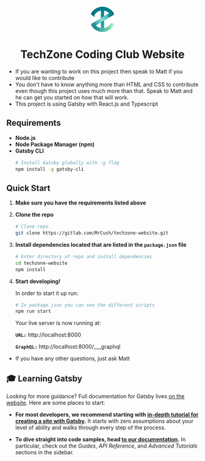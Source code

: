 <p align="center">
  <a href="http://tech-zone.tech">
    <img alt="TechZone Logo" src="./src/images/logo.png" width="60" />
  </a>
</p>
<h1 align="center">
  TechZone Coding Club Website
</h1>

-   If you are wanting to work on this project then speak to Matt if you would like to contribute
-   You don't have to know anything more than HTML and CSS to contribute even though this project uses much more than that. Speak to Matt and he can get you started on how that will work.
-   This project is using Gatsby with React.js and Typescript

## Requirements

-   **Node.js**
-   **Node Package Manager (npm)**
-   **Gatsby CLI**
    ```sh
    # Install Gatsby globally with -g flag
    npm install -g gatsby-cli
    ```

## Quick Start

1.  **Make sure you have the requirements listed above**

2.  **Clone the repo**

    ```sh
    # Clone repo
    git clone https://gitlab.com/MrCush/techzone-website.git
    ```

3.  **Install dependencies located that are listed in the `package.json` file**

    ```sh
    # Enter directory of repo and install dependencies
    cd techzone-website
    npm install
    ```

4.  **Start developing!**

    In order to start it up run:

    ```sh
    # In package.json you can see the different scripts
    npm run start
    ```

    Your live server is now running at:

    **`URL:`** http://localhost:8000

    **`GraphQL:`** http://localhost:8000/___graphql

-   If you have any other questions, just ask Matt

## 🎓 Learning Gatsby

Looking for more guidance? Full documentation for Gatsby lives [on the website](https://www.gatsbyjs.org/). Here are some places to start:

-   **For most developers, we recommend starting with [in-depth tutorial for creating a site with Gatsby](https://www.gatsbyjs.org/tutorial/).** It starts with zero assumptions about your level of ability and walks through every step of the process.

-   **To dive straight into code samples, head [to our documentation](https://www.gatsbyjs.org/docs/).** In particular, check out the _Guides_, _API Reference_, and _Advanced Tutorials_ sections in the sidebar.
